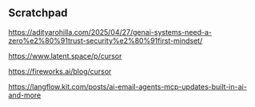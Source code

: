 ## Scratchpad

https://adityarohilla.com/2025/04/27/genai-systems-need-a-zero%e2%80%91trust-security%e2%80%91first-mindset/

https://www.latent.space/p/cursor

https://fireworks.ai/blog/cursor

https://langflow.kit.com/posts/ai-email-agents-mcp-updates-built-in-ai-and-more